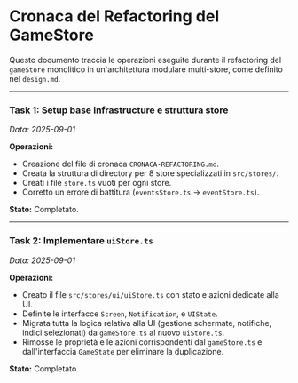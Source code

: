 # Cronaca del Refactoring del GameStore

Questo documento traccia le operazioni eseguite durante il refactoring del `gameStore` monolitico in un'architettura modulare multi-store, come definito nel `design.md`.

---

### **Task 1: Setup base infrastructure e struttura store**
*Data: 2025-09-01*

**Operazioni:**
- Creazione del file di cronaca `CRONACA-REFACTORING.md`.
- Creata la struttura di directory per 8 store specializzati in `src/stores/`.
- Creati i file `store.ts` vuoti per ogni store.
- Corretto un errore di battitura (`eventsStore.ts` -> `eventStore.ts`).

**Stato:** Completato.

---

### **Task 2: Implementare `uiStore.ts`**
*Data: 2025-09-01*

**Operazioni:**
- Creato il file `src/stores/ui/uiStore.ts` con stato e azioni dedicate alla UI.
- Definite le interfacce `Screen`, `Notification`, e `UIState`.
- Migrata tutta la logica relativa alla UI (gestione schermate, notifiche, indici selezionati) da `gameStore.ts` al nuovo `uiStore.ts`.
- Rimosse le proprietà e le azioni corrispondenti dal `gameStore.ts` e dall'interfaccia `GameState` per eliminare la duplicazione.

**Stato:** Completato.
